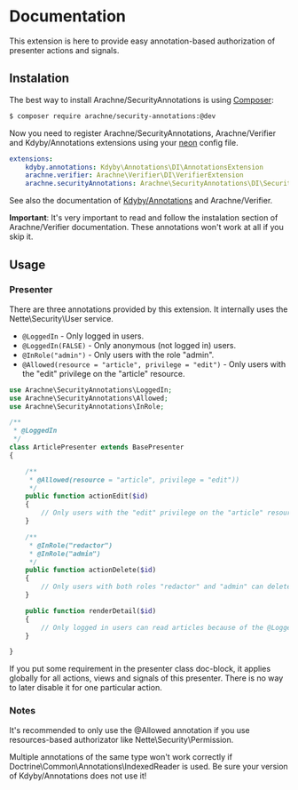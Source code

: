Documentation
=============

This extension is here to provide easy annotation-based authorization of presenter actions and signals.


Instalation
-----------

The best way to install Arachne/SecurityAnnotations is using [Composer](http://getcomposer.org/):

```sh
$ composer require arachne/security-annotations:@dev
```

Now you need to register Arachne/SecurityAnnotations, Arachne/Verifier and Kdyby/Annotations extensions using your [neon](http://ne-on.org/) config file.

```yml
extensions:
	kdyby.annotations: Kdyby\Annotations\DI\AnnotationsExtension
	arachne.verifier: Arachne\Verifier\DI\VerifierExtension
	arachne.securityAnnotations: Arachne\SecurityAnnotations\DI\SecurityAnnotationsExtension
```

See also the documentation of [Kdyby/Annotations](https://github.com/Kdyby/Annotations/blob/master/docs/en/index.md) and Arachne/Verifier.

**Important**: It's very important to read and follow the instalation section of Arachne/Verifier documentation. These annotations won't work at all if you skip it.


Usage
-----

### Presenter

There are three annotations provided by this extension. It internally uses the Nette\Security\User service.

- `@LoggedIn` - Only logged in users.
- `@LoggedIn(FALSE)` - Only anonymous (not logged in) users.
- `@InRole("admin")` - Only users with the role "admin".
- `@Allowed(resource = "article", privilege = "edit")` - Only users with the "edit" privilege on the "article" resource.

```php
use Arachne\SecurityAnnotations\LoggedIn;
use Arachne\SecurityAnnotations\Allowed;
use Arachne\SecurityAnnotations\InRole;

/**
 * @LoggedIn
 */
class ArticlePresenter extends BasePresenter
{

	/**
	 * @Allowed(resource = "article", privilege = "edit"))
	 */
	public function actionEdit($id)
	{
		// Only users with the "edit" privilege on the "article" resource can edit articles.
	}

	/**
	 * @InRole("redactor")
	 * @InRole("admin")
	 */
	public function actionDelete($id)
	{
		// Only users with both roles "redactor" and "admin" can delete articles.
	}

	public function renderDetail($id)
	{
		// Only logged in users can read articles because of the @LoggedIn annotation used in ArticlePresenter class doc-block.
	}

}
```

If you put some requirement in the presenter class doc-block, it applies globally for all actions, views and signals of this presenter. There is no way to later disable it for one particular action.

### Notes

It's recommended to only use the @Allowed annotation if you use resources-based authorizator like Nette\Security\Permission.

Multiple annotations of the same type won't work correctly if Doctrine\Common\Annotations\IndexedReader is used. Be sure your version of Kdyby/Annotations does not use it!
